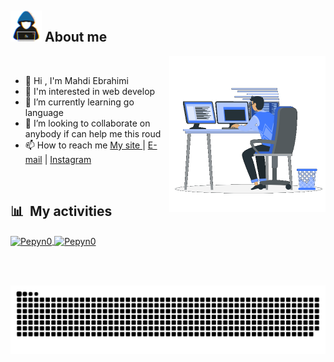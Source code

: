 ## <picture><img src = "https://github.com/0xAbdulKhalid/0xAbdulKhalid/raw/main/assets/mdImages/about_me.gif" width = 50px></picture> **About me**
<picture> <img align="right" src="https://github.com/0xAbdulKhalid/0xAbdulKhalid/raw/main/assets/mdImages/Right_Side.gif" width = 250px></picture>
<br>

- 👋 Hi , I'm Mahdi Ebrahimi 
- 👀 I'm interested in web develop
- 🌱 I’m currently learning go language
- 💞️ I’m looking to collaborate on anybody if can help me this roud
- 📫 How to reach me <a href="http://dvgroups.ca/"> My site </a> | <a href="mailto:info@dvgroups.ca">E-mail</a> | <a href="https://www.instagram.com/mahdiebrahimi_official/"> Instagram </a>
    </p>
<br>

  ## 📊 &nbsp;My activities
  <a href="https://github.com/Pepyn0">
<img align="center" alt="Pepyn0" src="https://github-readme-stats.vercel.app/api/top-langs/?username=dev-ir&theme=midnight-purple&layout=compact&bg_color=0D1117&hide_border=true&count_private=true" />
  </a>
  <a href="https://github.com/Pepyn0">
    <img width=450 height=170 align="center" alt="Pepyn0" src="https://github-readme-stats.vercel.app/api?username=dev-ir&theme=midnight-purple&show_icons=true&bg_color=0D1117&hide_border=true&count_private=true" />
  </a>

<br><br>

![](https://github.com/Platane/snk/raw/output/github-contribution-grid-snake.svg)


<br><br>
